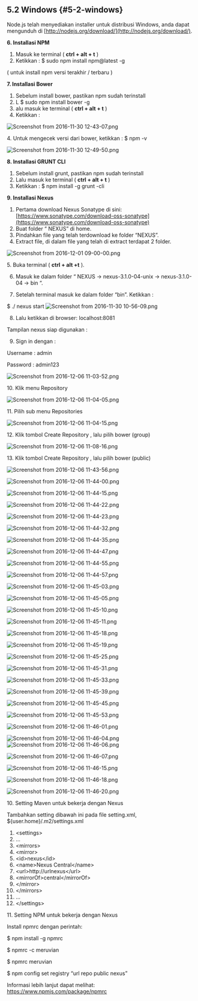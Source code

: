 ## **5.2 Windows** {#5-2-windows}

Node.js telah menyediakan installer untuk distribusi Windows, anda dapat mengunduh di [http://nodejs.org/download/](http://nodejs.org/download/).

**6\. Installasi NPM**

1.  Masuk ke terminal ( **ctrl + alt + t** )
2.  Ketikkan : $ sudo npm install npm@latest -g

( untuk install npm versi terakhir / terbaru )

**7\. Installasi Bower**

1.  Sebelum install bower, pastikan npm sudah terinstall
2.  L $ sudo npm install bower -g
3.  alu masuk ke terminal ( **ctrl + alt + t** )
4.  Ketikkan :

![Screenshot from 2016-11-30 12-43-07.png](assets/screenshot_from_2016-11-30_12-43-07.png)

4\. Untuk mengecek versi dari bower, ketikkan : $ npm -v

![Screenshot from 2016-11-30 12-49-50.png](assets/screenshot_from_2016-11-30_12-49-50.png)

**8\. Installasi GRUNT CLI**

1.  Sebelum install grunt, pastikan npm sudah terinstall
2.  Lalu masuk ke terminal ( **ctrl + alt + t** )
3.  Ketikkan : $ npm install -g grunt -cli

**9\. Installasi Nexus**

1.  Pertama download Nexus Sonatype di sini: [https://www.sonatype.com/download-oss-sonatype](https://www.sonatype.com/download-oss-sonatype)
2.  Buat folder “ NEXUS” di home.
3.  Pindahkan file yang telah terdownload ke folder “NEXUS”.
4.  Extract file, di dalam file yang telah di extract terdapat 2 folder.

![Screenshot from 2016-12-01 09-00-00.png](assets/screenshot_from_2016-12-01_09-00-00.png)

5\. Buka terminal ( **ctrl + alt +t** ).

6. Masuk ke dalam folder “ NEXUS -&gt; nexus-3.1.0-04-unix -&gt; nexus-3.1.0-04 -&gt; bin “.

7. Setelah terminal masuk ke dalam folder “bin”. Ketikkan :

$ ./ nexus start ![Screenshot from 2016-11-30 10-56-09.png](assets/screenshot_from_2016-11-30_10-56-09.png)

8. Lalu ketikkan di browser: localhost:8081

Tampilan nexus siap digunakan :

9. Sign in dengan :

Username : admin

Password : admin123

![Screenshot from 2016-12-06 11-03-52.png](assets/screenshot_from_2016-12-06_11-03-52.png)

10\. Klik menu Repository

![Screenshot from 2016-12-06 11-04-05.png](assets/screenshot_from_2016-12-06_11-04-05.png)

11\. Pilih sub menu Repositories

![Screenshot from 2016-12-06 11-04-15.png](assets/screenshot_from_2016-12-06_11-04-15.png)

12\. Klik tombol Create Repository , lalu pilih bower (group)

![Screenshot from 2016-12-06 11-08-16.png](assets/screenshot_from_2016-12-06_11-08-16.png)

13\. Klik tombol Create Repository , lalu pilih bower (public)

![Screenshot from 2016-12-06 11-43-56.png](assets/screenshot_from_2016-12-06_11-43-56.png)

![Screenshot from 2016-12-06 11-44-00.png](assets/screenshot_from_2016-12-06_11-44-00.png)

![Screenshot from 2016-12-06 11-44-15.png](assets/screenshot_from_2016-12-06_11-44-15.png)

![Screenshot from 2016-12-06 11-44-22.png](assets/screenshot_from_2016-12-06_11-44-22.png)

![Screenshot from 2016-12-06 11-44-23.png](assets/screenshot_from_2016-12-06_11-44-23.png)

![Screenshot from 2016-12-06 11-44-32.png](assets/screenshot_from_2016-12-06_11-44-32.png)

![Screenshot from 2016-12-06 11-44-35.png](assets/screenshot_from_2016-12-06_11-44-35.png)

![Screenshot from 2016-12-06 11-44-47.png](assets/screenshot_from_2016-12-06_11-44-47.png)

![Screenshot from 2016-12-06 11-44-55.png](assets/screenshot_from_2016-12-06_11-44-55.png)

![Screenshot from 2016-12-06 11-44-57.png](assets/screenshot_from_2016-12-06_11-44-57.png)

![Screenshot from 2016-12-06 11-45-03.png](assets/screenshot_from_2016-12-06_11-45-03.png)

![Screenshot from 2016-12-06 11-45-05.png](assets/screenshot_from_2016-12-06_11-45-05.png)

![Screenshot from 2016-12-06 11-45-10.png](assets/screenshot_from_2016-12-06_11-45-10.png)

![Screenshot from 2016-12-06 11-45-11.png](assets/screenshot_from_2016-12-06_11-45-11.png)

![Screenshot from 2016-12-06 11-45-18.png](assets/screenshot_from_2016-12-06_11-45-18.png)

![Screenshot from 2016-12-06 11-45-19.png](assets/screenshot_from_2016-12-06_11-45-19.png)

![Screenshot from 2016-12-06 11-45-25.png](assets/screenshot_from_2016-12-06_11-45-25.png)

![Screenshot from 2016-12-06 11-45-31.png](assets/screenshot_from_2016-12-06_11-45-31.png)

![Screenshot from 2016-12-06 11-45-33.png](assets/screenshot_from_2016-12-06_11-45-33.png)

![Screenshot from 2016-12-06 11-45-39.png](assets/screenshot_from_2016-12-06_11-45-39.png)

![Screenshot from 2016-12-06 11-45-45.png](assets/screenshot_from_2016-12-06_11-45-45.png)

![Screenshot from 2016-12-06 11-45-53.png](assets/screenshot_from_2016-12-06_11-45-53.png)

![Screenshot from 2016-12-06 11-46-01.png](assets/screenshot_from_2016-12-06_11-46-01.png)

![Screenshot from 2016-12-06 11-46-04.png](assets/screenshot_from_2016-12-06_11-46-04.png)![Screenshot from 2016-12-06 11-46-06.png](assets/screenshot_from_2016-12-06_11-46-06.png)

![Screenshot from 2016-12-06 11-46-07.png](assets/screenshot_from_2016-12-06_11-46-07.png)

![Screenshot from 2016-12-06 11-46-15.png](assets/screenshot_from_2016-12-06_11-46-15.png)

![Screenshot from 2016-12-06 11-46-18.png](assets/screenshot_from_2016-12-06_11-46-18.png)

![Screenshot from 2016-12-06 11-46-20.png](assets/screenshot_from_2016-12-06_11-46-20.png)

10\. Setting Maven untuk bekerja dengan Nexus

Tambahkan setting dibawah ini pada file setting.xml, ${user.home}/.m2/settings.xml

1.  &lt;settings&gt;
2.  ...
3.  &lt;mirrors&gt;
4.  &lt;mirror&gt;
5.  &lt;id&gt;nexus&lt;/id&gt;
6.  &lt;name&gt;Nexus Central&lt;/name&gt;
7.  &lt;url&gt;http://urlnexus&lt;/url&gt;
8.  &lt;mirrorOf&gt;central&lt;/mirrorOf&gt;
9.  &lt;/mirror&gt;
10.  &lt;/mirrors&gt;
11.  ...
12.  &lt;/settings&gt;

11\. Setting NPM untuk bekerja dengan Nexus

Install npmrc dengan perintah:

$ npm install -g npmrc

$ npmrc -c meruvian

$ npmrc meruvian

$ npm config set registry “url repo public nexus”

Informasi lebih lanjut dapat melihat: https://www.npmjs.com/package/npmrc